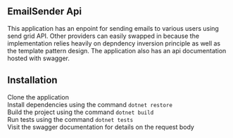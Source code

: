 ## EmailSender Api 

This application has an enpoint for sending emails to various users using send grid API. Other providers can easily swapped in because the implementation relies heavily on depndency inversion  principle as well as the template pattern design. The application also has an api documentation hosted with swagger.

## Installation
Clone the application <br />
Install dependencies using the command `dotnet restore` <br />
Build the project using the command `dotnet build` <br />
Run tests using the command `dotnet tests` <br />
Visit the swagger documentation for details on the request body <br />
